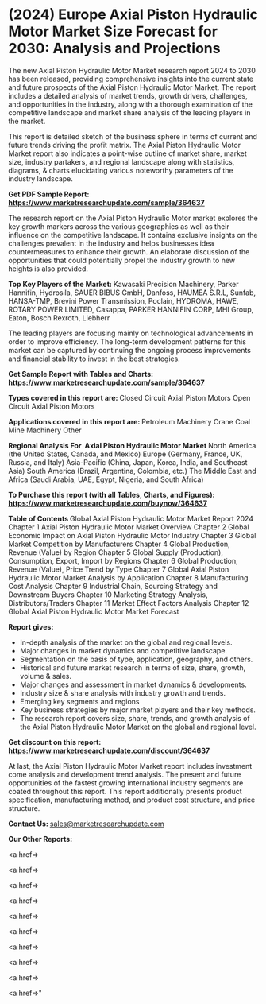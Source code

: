 # (2024) Europe Axial Piston Hydraulic Motor Market Size Forecast for 2030: Analysis and Projections

The new Axial Piston Hydraulic Motor Market research report 2024 to 2030 has been released, providing comprehensive insights into the current state and future prospects of the Axial Piston Hydraulic Motor Market. The report includes a detailed analysis of market trends, growth drivers, challenges, and opportunities in the industry, along with a thorough examination of the competitive landscape and market share analysis of the leading players in the market.

This report is detailed sketch of the business sphere in terms of current and future trends driving the profit matrix. The Axial Piston Hydraulic Motor Market report also indicates a point-wise outline of market share, market size, industry partakers, and regional landscape along with statistics, diagrams, &amp; charts elucidating various noteworthy parameters of the industry landscape.

<strong><b>Get PDF Sample Report: <a href=https://www.marketresearchupdate.com/sample/364637>https://www.marketresearchupdate.com/sample/364637</a></b></strong>

The research report on the Axial Piston Hydraulic Motor market explores the key growth markers across the various geographies as well as their influence on the competitive landscape. It contains exclusive insights on the challenges prevalent in the industry and helps businesses idea countermeasures to enhance their growth. An elaborate discussion of the opportunities that could potentially propel the industry growth to new heights is also provided.

<strong><b>Top Key Players of the Market:
</b></strong>Kawasaki Precision Machinery, Parker Hannifin, Hydrosila, SAUER BIBUS GmbH, Danfoss, HAUMEA S.R.L, Sunfab, HANSA-TMP, Brevini Power Transmission, Poclain, HYDROMA, HAWE, ROTARY POWER LIMITED, Casappa, PARKER HANNIFIN CORP, MHI Group, Eaton, Bosch Rexroth, Liebherr<strong><b>
</b></strong>

The leading players are focusing mainly on technological advancements in order to improve efficiency. The long-term development patterns for this market can be captured by continuing the ongoing process improvements and financial stability to invest in the best strategies.

<strong><b>Get Sample Report with Tables and Charts: <a href=https://www.marketresearchupdate.com/sample/364637>https://www.marketresearchupdate.com/sample/364637</a></b></strong>

<strong><b>Types covered in this report are:
</b></strong>Closed Circuit Axial Piston Motors
Open Circuit Axial Piston Motors<strong><b>
</b></strong>

<strong><b>Applications covered in this report are:
</b></strong>Petroleum Machinery
Crane
Coal Mine Machinery
Other<strong><b>
</b></strong>

<strong><b>Regional Analysis For  Axial Piston Hydraulic Motor Market</b></strong><strong><b>
</b></strong>North America (the United States, Canada, and Mexico)
Europe (Germany, France, UK, Russia, and Italy)
Asia-Pacific (China, Japan, Korea, India, and Southeast Asia)
South America (Brazil, Argentina, Colombia, etc.)
The Middle East and Africa (Saudi Arabia, UAE, Egypt, Nigeria, and South Africa)

<strong><b>To Purchase this report (with all Tables, Charts, and Figures): <a href=https://www.marketresearchupdate.com/buynow/364637>https://www.marketresearchupdate.com/buynow/364637</a></b></strong>

<strong><b>Table of Contents</b></strong><strong><b>
</b></strong>Global Axial Piston Hydraulic Motor Market Report 2024
Chapter 1 Axial Piston Hydraulic Motor Market Overview
Chapter 2 Global Economic Impact on Axial Piston Hydraulic Motor Industry
Chapter 3 Global Market Competition by Manufacturers
Chapter 4 Global Production, Revenue (Value) by Region
Chapter 5 Global Supply (Production), Consumption, Export, Import by Regions
Chapter 6 Global Production, Revenue (Value), Price Trend by Type
Chapter 7 Global Axial Piston Hydraulic Motor Market Analysis by Application
Chapter 8 Manufacturing Cost Analysis
Chapter 9 Industrial Chain, Sourcing Strategy and Downstream Buyers
Chapter 10 Marketing Strategy Analysis, Distributors/Traders
Chapter 11 Market Effect Factors Analysis
Chapter 12 Global Axial Piston Hydraulic Motor Market Forecast

<strong><b>Report gives:</b></strong>

- In-depth analysis of the market on the global and regional levels.
- Major changes in market dynamics and competitive landscape.
- Segmentation on the basis of type, application, geography, and others.
- Historical and future market research in terms of size, share, growth, volume &amp; sales.
- Major changes and assessment in market dynamics &amp; developments.
- Industry size &amp; share analysis with industry growth and trends.
- Emerging key segments and regions
- Key business strategies by major market players and their key methods.
- The research report covers size, share, trends, and growth analysis of the Axial Piston Hydraulic Motor Market on the global and regional level.

<strong><b>Get discount on this report: <a href=https://www.marketresearchupdate.com/discount/364637>https://www.marketresearchupdate.com/discount/364637</a></b></strong>

At last, the Axial Piston Hydraulic Motor Market report includes investment come analysis and development trend analysis. The present and future opportunities of the fastest growing international industry segments are coated throughout this report. This report additionally presents product specification, manufacturing method, and product cost structure, and price structure.

<strong><b>Contact Us:
</b></strong>sales@marketresearchupdate.com

<strong>Our Other Reports:</strong>

<a href=></a>

<a href=></a>

<a href=></a>

<a href=></a>

<a href=></a>

<a href=></a>

<a href=></a>

<a href=></a>

<a href=></a>

<a href=></a>"
